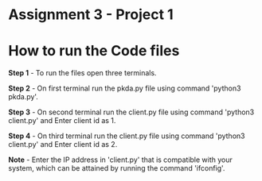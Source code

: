 # Assignment 3 - Project 1

# How to run the Code files

**Step 1** - To run the files open three terminals.

**Step 2** - On first terminal run the pkda.py file using command 'python3 pkda.py'.

**Step 3** - On second terminal run the client.py file using command 'python3 client.py' and Enter client id as 1.

**Step 4** - On third terminal run the client.py file using command 'python3 client.py' and Enter client id as 2.

**Note** - Enter the IP address in 'client.py' that is compatible with your system, which can be attained by running the command 'ifconfig'.
